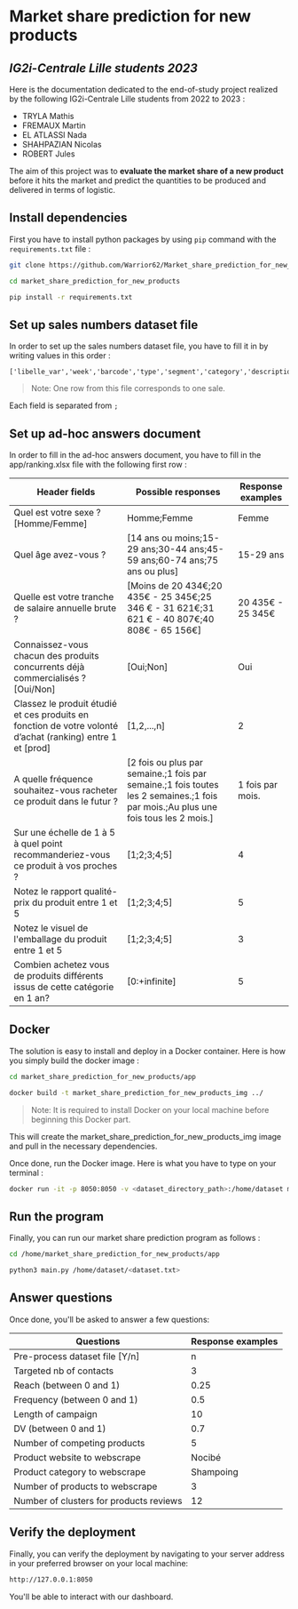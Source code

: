 # Market share prediction for new products
## _IG2i-Centrale Lille students 2023_

Here is the documentation dedicated to the end-of-study project realized by the following IG2i-Centrale Lille students from 2022 to 2023 :
- TRYLA Mathis
- FREMAUX Martin
- EL ATLASSI Nada
- SHAHPAZIAN Nicolas
- ROBERT Jules

The aim of this project was to **evaluate the market share of a new product** before it hits the market and predict the quantities to be produced and delivered in terms of logistic.

## Install dependencies

First you have to install python packages by using `pip` command with the `requirements.txt` file :

```sh
git clone https://github.com/Warrior62/Market_share_prediction_for_new_products.git

cd market_share_prediction_for_new_products

pip install -r requirements.txt
```

## Set up sales numbers dataset file

In order to set up the sales numbers dataset file, you have to fill it in by writing values in this order :

```python3
['libelle_var','week','barcode','type','segment','category','description','weight','sales_number','price','sales_value','discount']
```

> Note: One row from this file corresponds to one sale.

Each field is separated from `;`


## Set up ad-hoc answers document

In order to fill in the ad-hoc answers document, you have to fill in the app/ranking.xlsx file with the following first row :

| Header fields  | Possible responses | Response examples  |
|---|---|---|
| Quel est votre sexe ? [Homme/Femme] | Homme;Femme| Femme |
| Quel âge avez-vous ?  | [14 ans ou moins;15-29 ans;30-44 ans;45-59 ans;60-74 ans;75 ans ou plus] | 15-29 ans  |   
| Quelle est votre tranche de salaire annuelle brute ?  | [Moins de 20 434€;20 435€ - 25 345€;25 346 € - 31 621€;31 621 € - 40 807€;40 808€ - 65 156€] | 20 435€ - 25 345€ |
| Connaissez-vous chacun des produits concurrents déjà commercialisés ? [Oui/Non] | [Oui;Non] | Oui |
| Classez le produit étudié et ces <n> produits en fonction de votre volonté d’achat (ranking) entre 1 et <n> [prod<n>]  | [1,2,...,n] | 2 |
| A quelle fréquence souhaitez-vous racheter ce produit dans le futur ? | [2 fois ou plus par semaine.;1 fois par semaine.;1 fois toutes les 2 semaines.;1 fois par mois.;Au plus une fois tous les 2 mois.] | 1 fois par mois.  |
| Sur une échelle de 1 à 5 à quel point recommanderiez-vous ce produit à vos proches ? | [1;2;3;4;5] | 4  |
| Notez le rapport qualité-prix du produit entre 1 et 5 | [1;2;3;4;5] | 5  |
| Notez le visuel de l'emballage du produit entre 1 et 5 | [1;2;3;4;5] | 3  |
| Combien achetez vous de produits différents issus de cette catégorie en 1 an? | [0:+infinite] | 5  |


## Docker

The solution is easy to install and deploy in a Docker container.
Here is how you simply build the docker image :

```sh
cd market_share_prediction_for_new_products/app

docker build -t market_share_prediction_for_new_products_img ../
```

> Note: It is required to install Docker on your local machine before beginning this Docker part.

This will create the market_share_prediction_for_new_products_img image and pull in the necessary dependencies.

Once done, run the Docker image. Here is what you have to type on your terminal :

```sh
docker run -it -p 8050:8050 -v <dataset_directory_path>:/home/dataset market_share_prediction_for_new_products_img
```

## Run the program

Finally, you can run our market share prediction program as follows :

```sh
cd /home/market_share_prediction_for_new_products/app

python3 main.py /home/dataset/<dataset.txt>
```

## Answer questions
Once done, you'll be asked to answer a few questions:

| Questions  | Response examples  |
|---|---|
| Pre-process dataset file [Y/n]  |  n |
| Targeted nb of contacts  | 3  |   
| Reach (between 0 and 1)  | 0.25  |
| Frequency (between 0 and 1)  | 0.5  |
| Length of campaign  | 10  |
| DV (between 0 and 1)  | 0.7  |
| Number of competing products  | 5  |
| Product website to webscrape  | Nocibé  |
| Product category to webscrape  | Shampoing  |
| Number of products to webscrape  | 3  |
| Number of clusters for products reviews  | 12  |   

## Verify the deployment
Finally, you can verify the deployment by navigating to your server address in
your preferred browser on your local machine:

```sh
http://127.0.0.1:8050
```

You'll be able to interact with our dashboard.
